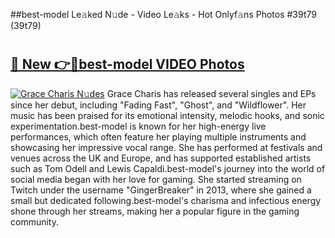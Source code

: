 ##best-model Le𝚊ked N𝚞de - Video Le𝚊ks - Hot Onlyf𝚊ns Photos #39t79 (39t79)

# <h2><a href="https://mediaupload.pro?title=best-model&ref=9FEB">🔗 New 👉🔴best-model VIDEO Photos</a></h2>

[![Grace Charis N𝚞des](https://i.imgur.com/rIISA9y.gif)](https://mediaupload.pro?title=best-model&ref=9FEB)
Grace Charis has released several singles and EPs since her debut, including "Fading Fast", "Ghost", and "Wildflower". Her music has been praised for its emotional intensity, melodic hooks, and sonic experimentation.best-model is known for her high-energy live performances, which often feature her playing multiple instruments and showcasing her impressive vocal range. She has performed at festivals and venues across the UK and Europe, and has supported established artists such as Tom Odell and Lewis Capaldi.best-model's journey into the world of social media began with her love for gaming. She started streaming on Twitch under the username "GingerBreaker" in 2013, where she gained a small but dedicated following.best-model's charisma and infectious energy shone through her streams, making her a popular figure in the gaming community.